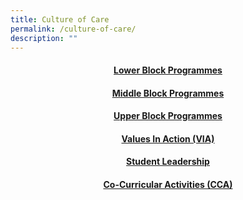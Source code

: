 ```yaml
---
title: Culture of Care
permalink: /culture-of-care/
description: ""
---
```

<h4 style="text-align: center;"><strong><a href="https://sites.google.com/moe.edu.sg/fcps-g-site-lower-block-progs/lower-block-progs-home">Lower Block Programmes</a></strong></h4>
<h4 style="text-align: center;"><strong><a href="https://sites.google.com/moe.edu.sg/fcps-g-site-middle-block-progs/middle-block-progs-home">Middle Block Programmes</a></strong></h4>
<h4 style="text-align: center;"><strong><a href="https://sites.google.com/moe.edu.sg/fcps-g-site-upper-block-progs/upper-block-progs-home">Upper Block Programmes</a></strong></h4>
<h4 style="text-align: center;"><strong><a href="https://sites.google.com/moe.edu.sg/fcps-g-site-values-in-action/values-in-action-home">Values In Action (VIA)</a></strong></h4>
<h4 style="text-align: center;"><strong><a href="https://sites.google.com/moe.edu.sg/fcps-g-site-student-leadership/student-leadership-home">Student Leadership</a></strong></h4>
<h4 style="text-align: center;"><strong><a href="https://sites.google.com/moe.edu.sg/fcps-g-site-cca/co-curricular-activities-home">Co-Curricular Activities (CCA)</a></strong></h4>